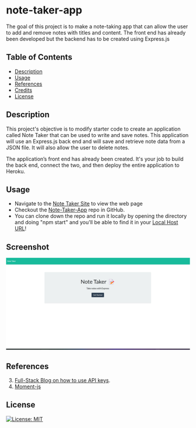 # note-taker-app
The goal of this project is to make a note-taking app that can allow the user to add and remove notes with titles and content. The front end has already been developed but the backend has to be created using Express.js 

## Table of Contents

* [Description](#description)
* [Usage](#usage)
* [References](#References)
* [Credits](#credits)
* [License](#license)

## Description
This project's objective is to modify starter code to create an application called Note Taker that can be used to write and save notes. This application will use an Express.js back end and will save and retrieve note data from a JSON file. It will also allow the user to delete notes. 

The application’s front end has already been created. It's your job to build the back end, connect the two, and then deploy the entire application to Heroku.

     
## Usage

* Navigate to the [Note Taker Site](https://note-taking-app-ajl.herokuapp.com/) to view the web page 
* Checkout the [Note-Taker-App](https://github.com/AlbertoJL3/note-taker-app) repo in GitHub.
* You can clone down the repo and run it locally by opening the directory and doing "npm start" and you'll be able to find it in your [Local Host URL](http://localhost:3001)!

## Screenshot

![Note Taker App](./public/assets/images/img2.jpg)

## References
3. [Full-Stack Blog on how to use API keys](https://coding-boot-camp.github.io/full-stack/apis/how-to-use-api-keys).
4. [Moment-js](https://momentjs.com/) 


## License

[![License: MIT](https://img.shields.io/badge/License-MIT-yellow.svg)](https://opensource.org/licenses/MIT)
